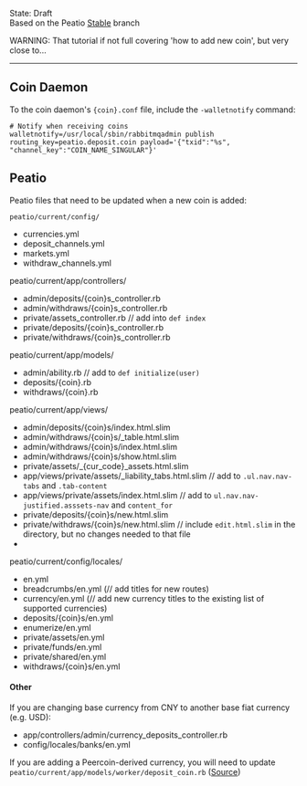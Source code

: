 State: Draft  
Based on the Peatio [Stable](https://github.com/peatio/peatio/tree/stable) branch

WARNING: That tutorial if not full covering 'how to add new coin', but very close to...

---

## Coin Daemon
To the coin daemon's `{coin}.conf` file, include the `-walletnotify` command:

```
# Notify when receiving coins
walletnotify=/usr/local/sbin/rabbitmqadmin publish routing_key=peatio.deposit.coin payload='{"txid":"%s", "channel_key":"COIN_NAME_SINGULAR"}'
```

## Peatio
Peatio files that need to be updated when a new coin is added:


`peatio/current/config/`
* currencies.yml
* deposit_channels.yml
* markets.yml
* withdraw_channels.yml

peatio/current/app/controllers/
* admin/deposits/{coin}s_controller.rb
* admin/withdraws/{coin}s_controller.rb
* private/assets_controller.rb // add into `def index`
* private/deposits/{coin}s_controller.rb
* private/withdraws/{coin}s_controller.rb

peatio/current/app/models/
* admin/ability.rb // add to `def initialize(user)`
* deposits/{coin}.rb
* withdraws/{coin}.rb

peatio/current/app/views/
* admin/deposits/{coin}s/index.html.slim
* admin/withdraws/{coin}s/_table.html.slim
* admin/withdraws/{coin}s/index.html.slim
* admin/withdraws/{coin}s/show.html.slim
* private/assets/\_{cur\_code}\_assets.html.slim
* app/views/private/assets/\_liability\_tabs.html.slim // add to `.ul.nav.nav-tabs` and `.tab-content`
* app/views/private/assets/index.html.slim // add to `ul.nav.nav-justified.asssets-nav` and `content_for`
* private/deposits/{coin}s/new.html.slim
* private/withdraws/{coin}s/new.html.slim // include `edit.html.slim` in the directory, but no changes needed to that file
* 

peatio/current/config/locales/
* en.yml
* breadcrumbs/en.yml (// add titles for new routes)
* currency/en.yml (// add new currency titles to the existing list of supported currencies)
* deposits/{coin}s/en.yml
* enumerize/en.yml
* private/assets/en.yml
* private/funds/en.yml
* private/shared/en.yml
* withdraws/{coin}s/en.yml


#### Other
If you are changing base currency from CNY to another base fiat currency (e.g. USD): 

* app/controllers/admin/currency_deposits_controller.rb
* config/locales/banks/en.yml

If you are adding a Peercoin-derived currency, you will need to update `peatio/current/app/models/worker/deposit_coin.rb` ([Source](https://github.com/peatio/peatio/issues/189#issuecomment-53767219))

